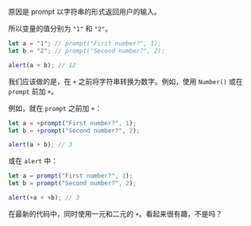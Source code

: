 原因是 prompt 以字符串的形式返回用户的输入。

所以变量的值分别为 `"1"` 和 `"2"`。

```js run
let a = "1"; // prompt("First number?", 1);
let b = "2"; // prompt("Second number?", 2);

alert(a + b); // 12
```

我们应该做的是，在 `+` 之前将字符串转换为数字。例如，使用 `Number()` 或在 `prompt` 前加 `+`。

例如，就在 `prompt` 之前加 `+`：

```js run
let a = +prompt("First number?", 1);
let b = +prompt("Second number?", 2);

alert(a + b); // 3
```

或在 `alert` 中：

```js run
let a = prompt("First number?", 1);
let b = prompt("Second number?", 2);

alert(+a + +b); // 3
```

在最新的代码中，同时使用一元和二元的 `+`。看起来很有趣，不是吗？
